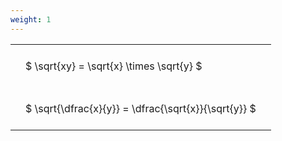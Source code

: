 ```yaml
---
weight: 1
---
```


<style type="text/css">
#T_a52df th.col_heading {
  text-align: left;
  font-size: 1em;
}
#T_a52df td {
  text-align: left;
  font-size: 1em;
  padding: 1.5em;
}
</style>
<table id="T_a52df">
  <thead>
  </thead>
  <tbody>
    <tr>
      <td id="T_a52df_row0_col0" class="data row0 col0" >$ \sqrt{xy} = \sqrt{x} \times \sqrt{y} $</td>
    </tr>
    <tr>
      <td id="T_a52df_row1_col0" class="data row1 col0" >$ \sqrt{\dfrac{x}{y}} = \dfrac{\sqrt{x}}{\sqrt{y}} $</td>
    </tr>
  </tbody>
</table>
